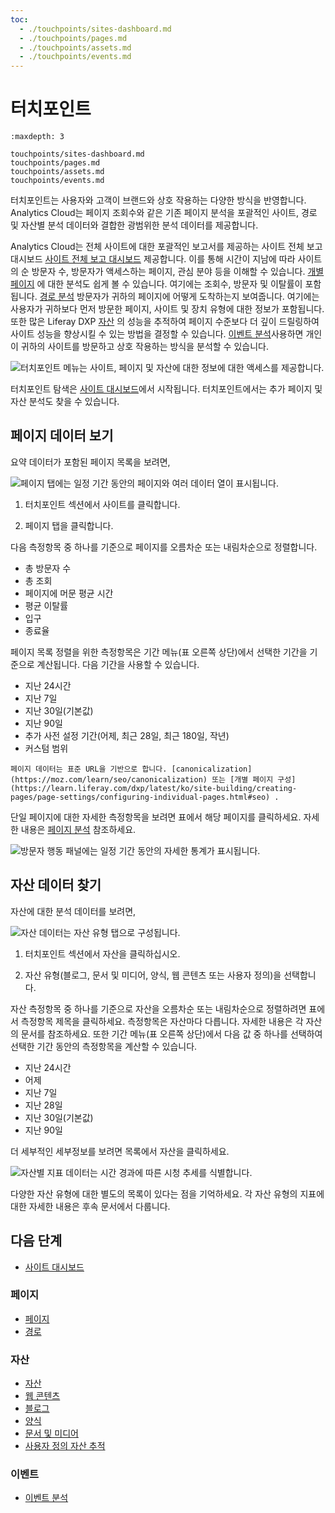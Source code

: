 ```yaml
---
toc:
  - ./touchpoints/sites-dashboard.md
  - ./touchpoints/pages.md
  - ./touchpoints/assets.md
  - ./touchpoints/events.md
---
```

# 터치포인트

```{toctree}
:maxdepth: 3

touchpoints/sites-dashboard.md
touchpoints/pages.md
touchpoints/assets.md
touchpoints/events.md
```

터치포인트는 사용자와 고객이 브랜드와 상호 작용하는 다양한 방식을 반영합니다. Analytics Cloud는 페이지 조회수와 같은 기존 페이지 분석을 포괄적인 사이트, 경로 및 자산별 분석 데이터와 결합한 광범위한 분석 데이터를 제공합니다.

Analytics Cloud는 전체 사이트에 대한 포괄적인 보고서를 제공하는 사이트 전체 보고 대시보드 [사이트 전체 보고 대시보드](./touchpoints/sites-dashboard.md) 제공합니다. 이를 통해 시간이 지남에 따라 사이트의 순 방문자 수, 방문자가 액세스하는 페이지, 관심 분야 등을 이해할 수 있습니다. [개별 페이지](./touchpoints/pages/pages.md) 에 대한 분석도 쉽게 볼 수 있습니다. 여기에는 조회수, 방문자 및 이탈률이 포함됩니다. [경로 분석](./touchpoints/pages/paths.md) 방문자가 귀하의 페이지에 어떻게 도착하는지 보여줍니다. 여기에는 사용자가 귀하보다 먼저 방문한 페이지, 사이트 및 장치 유형에 대한 정보가 포함됩니다. 또한 많은 Liferay DXP [자산](./touchpoints/assets/assets.md) 의 성능을 추적하여 페이지 수준보다 더 깊이 드릴링하여 사이트 성능을 향상시킬 수 있는 방법을 결정할 수 있습니다. [이벤트 분석](./touchpoints/events/events-analysis.md)사용하면 개인이 귀하의 사이트를 방문하고 상호 작용하는 방식을 분석할 수 있습니다.

![터치포인트 메뉴는 사이트, 페이지 및 자산에 대한 정보에 대한 액세스를 제공합니다.](./touchpoints/images/01.png)

터치포인트 탐색은 [사이트 대시보드](./touchpoints/sites-dashboard.md)에서 시작됩니다. 터치포인트에서는 추가 페이지 및 자산 분석도 찾을 수 있습니다.

## 페이지 데이터 보기

요약 데이터가 포함된 페이지 목록을 보려면,

![페이지 탭에는 일정 기간 동안의 페이지와 여러 데이터 열이 표시됩니다.](./touchpoints/images/02.png)

1. 터치포인트 섹션에서 사이트를 클릭합니다.

1. 페이지 탭을 클릭합니다.

다음 측정항목 중 하나를 기준으로 페이지를 오름차순 또는 내림차순으로 정렬합니다.

* 총 방문자 수
* 총 조회
* 페이지에 머문 평균 시간
* 평균 이탈률
* 입구
* 종료율

페이지 목록 정렬을 위한 측정항목은 기간 메뉴(표 오른쪽 상단)에서 선택한 기간을 기준으로 계산됩니다. 다음 기간을 사용할 수 있습니다.

* 지난 24시간
* 지난 7일
* 지난 30일(기본값)
* 지난 90일
* 추가 사전 설정 기간(어제, 최근 28일, 최근 180일, 작년)
* 커스텀 범위

```{note}
페이지 데이터는 표준 URL을 기반으로 합니다. [canonicalization](https://moz.com/learn/seo/canonicalization) 또는 [개별 페이지 구성](https://learn.liferay.com/dxp/latest/ko/site-building/creating-pages/page-settings/configuring-individual-pages.html#seo) .
```

단일 페이지에 대한 자세한 측정항목을 보려면 표에서 해당 페이지를 클릭하세요. 자세한 내용은 [페이지 분석](./touchpoints/pages/pages.md) 참조하세요.

![방문자 행동 패널에는 일정 기간 동안의 자세한 통계가 표시됩니다.](./touchpoints/images/03.png)

## 자산 데이터 찾기

자산에 대한 분석 데이터를 보려면,

![자산 데이터는 자산 유형 탭으로 구성됩니다.](./touchpoints/images/04.png)

1. 터치포인트 섹션에서 자산을 클릭하십시오.

1. 자산 유형(블로그, 문서 및 미디어, 양식, 웹 콘텐츠 또는 사용자 정의)을 선택합니다.

자산 측정항목 중 하나를 기준으로 자산을 오름차순 또는 내림차순으로 정렬하려면 표에서 측정항목 제목을 클릭하세요. 측정항목은 자산마다 다릅니다. 자세한 내용은 각 자산의 문서를 참조하세요. 또한 기간 메뉴(표 오른쪽 상단)에서 다음 값 중 하나를 선택하여 선택한 기간 동안의 측정항목을 계산할 수 있습니다.

* 지난 24시간
* 어제
* 지난 7일
* 지난 28일
* 지난 30일(기본값)
* 지난 90일

더 세부적인 세부정보를 보려면 목록에서 자산을 클릭하세요.

![자산별 지표 데이터는 시간 경과에 따른 시청 추세를 식별합니다.](./touchpoints/images/05.png)

다양한 자산 유형에 대한 별도의 목록이 있다는 점을 기억하세요. 각 자산 유형의 지표에 대한 자세한 내용은 후속 문서에서 다룹니다.

## 다음 단계

- [사이트 대시보드](./touchpoints/sites-dashboard.md)

### 페이지

- [페이지](./touchpoints/pages/pages.md)
- [경로](./touchpoints/pages/paths.md)

### 자산

- [자산](./touchpoints/assets/assets.md)
- [웹 콘텐츠](./touchpoints/assets/web-content.md)
- [블로그](./touchpoints/assets/blogs.md)
- [양식](./touchpoints/assets/forms.md)
- [문서 및 미디어](./touchpoints/assets/documents-and-media.md)
- [사용자 정의 자산 추적](./touchpoints/assets/tracking-custom-assets.md)

### 이벤트

- [이벤트 분석](./touchpoints/events/events-analysis.md)

